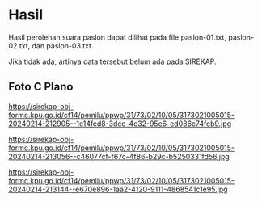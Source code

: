 # Hasil

Hasil perolehan suara paslon dapat dilihat pada file paslon-01.txt, paslon-02.txt, dan paslon-03.txt.

Jika tidak ada, artinya data tersebut belum ada pada SIREKAP.

## Foto C Plano

https://sirekap-obj-formc.kpu.go.id/cf14/pemilu/ppwp/31/73/02/10/05/3173021005015-20240214-212905--1c14fcd8-3dce-4e32-95e6-ed086c74feb9.jpg

https://sirekap-obj-formc.kpu.go.id/cf14/pemilu/ppwp/31/73/02/10/05/3173021005015-20240214-213056--c46077cf-f67c-4f86-b29c-b5250331fd56.jpg

https://sirekap-obj-formc.kpu.go.id/cf14/pemilu/ppwp/31/73/02/10/05/3173021005015-20240214-213144--e670e896-1aa2-4120-9111-4868541c1e95.jpg
